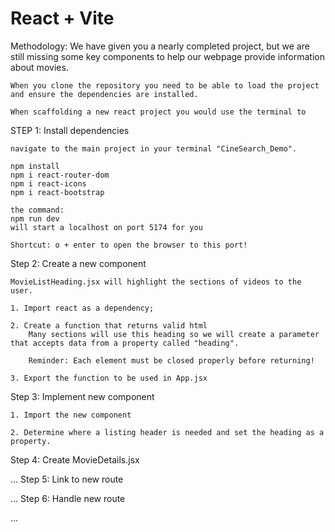 # React + Vite

Methodology:
    We have given you a nearly completed project, but we are still missing some key components to help our webpage provide information about movies.

    When you clone the repository you need to be able to load the project and ensure the dependencies are installed.

    When scaffolding a new react project you would use the terminal to

STEP 1: Install dependencies

    navigate to the main project in your terminal "CineSearch_Demo".

    npm install
    npm i react-router-dom 
    npm i react-icons
    npm i react-bootstrap

    the command:
    npm run dev
    will start a localhost on port 5174 for you

    Shortcut: o + enter to open the browser to this port!

Step 2: Create a new component

    MovieListHeading.jsx will highlight the sections of videos to the user.

    1. Import react as a dependency;

    2. Create a function that returns valid html
        Many sections will use this heading so we will create a parameter that accepts data from a property called "heading".

        Reminder: Each element must be closed properly before returning!

    3. Export the function to be used in App.jsx

Step 3: Implement new component

    1. Import the new component
    
    2. Determine where a listing header is needed and set the heading as a property.

Step 4: Create MovieDetails.jsx

  ...
Step 5: Link to new route

 ...
Step 6: Handle new route

...
